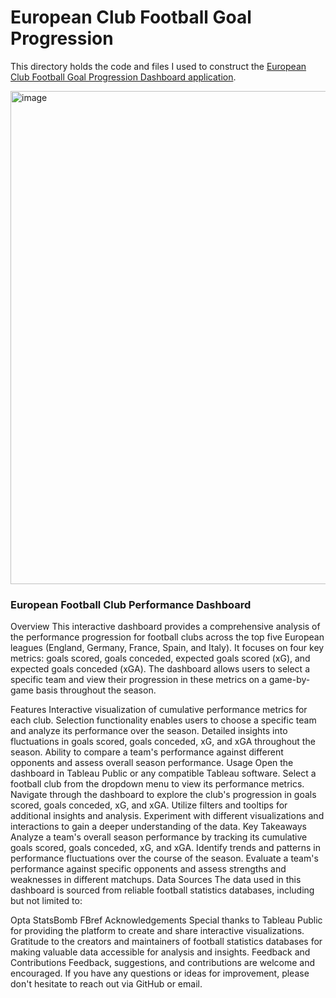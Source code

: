 # **European Club Football Goal Progression**

This directory holds the code and files I used to construct the [European Club Football Goal Progression Dashboard application](https://public.tableau.com/app/profile/deepak.mani6452/viz/EuropeanClubFootballGoalProgressionDashboard/GoalProgressionDashboard).

<img width="789" alt="image" src="https://github.com/deemani/portfolio/assets/37217825/7b14dfec-250a-470a-89f0-ec92a5761c85">

### **European Football Club Performance Dashboard**
Overview
This interactive dashboard provides a comprehensive analysis of the performance progression for football clubs across the top five European leagues (England, Germany, France, Spain, and Italy). It focuses on four key metrics: goals scored, goals conceded, expected goals scored (xG), and expected goals conceded (xGA). The dashboard allows users to select a specific team and view their progression in these metrics on a game-by-game basis throughout the season.

Features
Interactive visualization of cumulative performance metrics for each club.
Selection functionality enables users to choose a specific team and analyze its performance over the season.
Detailed insights into fluctuations in goals scored, goals conceded, xG, and xGA throughout the season.
Ability to compare a team's performance against different opponents and assess overall season performance.
Usage
Open the dashboard in Tableau Public or any compatible Tableau software.
Select a football club from the dropdown menu to view its performance metrics.
Navigate through the dashboard to explore the club's progression in goals scored, goals conceded, xG, and xGA.
Utilize filters and tooltips for additional insights and analysis.
Experiment with different visualizations and interactions to gain a deeper understanding of the data.
Key Takeaways
Analyze a team's overall season performance by tracking its cumulative goals scored, goals conceded, xG, and xGA.
Identify trends and patterns in performance fluctuations over the course of the season.
Evaluate a team's performance against specific opponents and assess strengths and weaknesses in different matchups.
Data Sources
The data used in this dashboard is sourced from reliable football statistics databases, including but not limited to:

Opta
StatsBomb
FBref
Acknowledgements
Special thanks to Tableau Public for providing the platform to create and share interactive visualizations.
Gratitude to the creators and maintainers of football statistics databases for making valuable data accessible for analysis and insights.
Feedback and Contributions
Feedback, suggestions, and contributions are welcome and encouraged. If you have any questions or ideas for improvement, please don't hesitate to reach out via GitHub or email.


